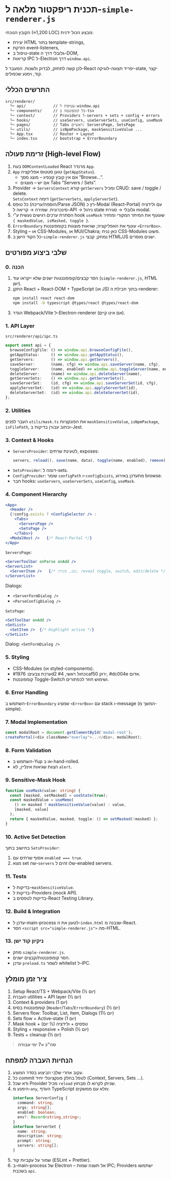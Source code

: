 # תכנית ריפקטור מלאה ל-`simple-renderer.js`

הקובץ הנוכחי (≈1,200 LOC) מבצע הכול ידנית:
- יצירת HTML בתור template-strings,
- הזרקת event-listeners,
- טיפול ב-state גלובלי דרך ה-DOM,
- קריאות IPC ל-Electron דרך `window.api`.

לכן קשה לתחזק, לבדוק ולשנות. המעבר ל-React יפריד תצוגה-לוגיקה-state, יקצר קוד, וימנע שכפולים.

## התרשים הכללי

```
src/renderer/
  └─ api/            // עטיפות ל-window.api
  └─ components/     // כל קומפוננטה ב-tsx
  └─ context/        // Providers ל-servers + sets + config + errors
  └─ hooks/          // useServers, useServerSets, useConfig, useMask
  └─ pages/          // Tabs ראשיים: ServersPage, SetsPage
  └─ utils/          // isNpmPackage, maskSensitiveValue ...
  └─ App.tsx         // Router + Layout
  └─ index.tsx       // bootstrap + ErrorBoundary
```

## זרימת פעולה (High-level Flow)

1. בעת `DOMContentLoaded` React מרנדר `App`.
2. `App` טוען סטטוס אפליקציה (`getAppStatus`).
   - אם אין קובץ קונפיג – מוצג מסך “Browse…”.
   - אם יש – מוצגים Tabs “Servers / Sets”.
3. Provider → `ServersContext` קורא `getServers` ומכיל CRUD: save / toggle / delete.  
   `SetsContext` דומה (`getServerSets`, `applyServerSet`).
4. כל טופס (הוספה/עריכה/Parse JSON) רץ כ-Modal (React-Portal) עם ולידציה סינכרונית. שמירה → קריאה ל-API → ניהול state גלובלי → סגירת modal.
5. הסתרת ערכים רגישים נעשית ע"י hook `useMask` שעוטף את המיתר המקורי ומחזיר `{ maskedValue, isMasked, toggle }`.
6. `ErrorBoundary` עוטף את האפליקציה; שגיאות מוצגות בקומפוננטת `<ErrorBox>`.
7. Styling – או CSS-Modules, או MUI/Chakra; כאן נניח CSS-Modules פשוט.
8. כל הקוד הישן ב-`simple-renderer.js` נמחק; קבצי HTML/JS ישנים מוסרים.

## שלבי ביצוע מפורטים

### 0. הכנה

1. הסר קבצים/קומפוננטות ישנים שלא ייקראו עוד (`simple-renderer.js`, HTML ישן).
2. התקן React + React-DOM + TypeScript (או JS) בתוך חבילת ה-renderer:
   ```bash
   npm install react react-dom
   npm install -D typescript @types/react @types/react-dom
   ```
3. הגדר Webpack/Vite ל-Electron-renderer (אם אינו קיים).

### 1. API Layer

`src/renderer/api/ipc.ts`
```ts
export const api = {
  browseConfigFile: () => window.api.browseConfigFile(),
  getAppStatus:     () => window.api.getAppStatus(),
  getServers:       () => window.api.getServers(),
  saveServer:       (name, cfg) => window.api.saveServer(name, cfg),
  toggleServer:     (name, enabled) => window.api.toggleServer(name, enabled),
  deleteServer:     (name) => window.api.deleteServer(name),
  getServerSets:    () => window.api.getServerSets(),
  saveServerSet:    (id, cfg) => window.api.saveServerSet(id, cfg),
  applyServerSet:   (id) => window.api.applyServerSet(id),
  deleteServerSet:  (id) => window.api.deleteServerSet(id),
};
```

### 2. Utilities

העבר לפנים `utils/mask.ts` את הפונקציות `maskSensitiveValue`, `isNpmPackage`, `isFilePath`, וכתוב עבורן בדיקות ב-Jest.

### 3. Context & Hooks

- `ServersProvider`: לטעינת שרתים, exposes:
  ```ts
  servers, reload(), save(name, data), toggle(name, enabled), remove(name)
  ```
- `SetsProvider`: דומה ל-sets.
- `ConfigProvider`: שומר `configPath` ו-`configExists`, מתעדכן באירוע browse.
- חבר hooks: `useServers`, `useServerSets`, `useConfig`, `useMask`.

### 4. Component Hierarchy

```jsx
<App>
  <Header />
  {!config.exists ? <ConfigSelector /> :
    <Tabs>
      <ServersPage />
      <SetsPage />
    </Tabs>}
  <ModalHost />   {/* React-Portal */}
</App>
```

`ServersPage`:
```jsx
<ServerToolbar onParse onAdd />
<ServerList>
  <ServerItem />   {/* שם, פקודה, reveal toggle, switch, edit/delete */}
</ServerList>
```
Dialogs:
- `<ServerFormDialog />`
- `<ParseConfigDialog />`

`SetsPage`:
```jsx
<SetToolbar onAdd />
<SetList>
  <SetItem />  {/* Highlight active */}
</SetList>
```
Dialog: `<SetFormDialog />`

### 5. Styling

- CSS-Modules (או styled-components).
- ערכת צבעים: #1976d2 כחול ראשי, #4caf50 ירוק, #dc004e אדום.
- קומפוננטת Toggle-Switch ושימוש חוזר לכפתורים.

### 6. Error Handling

השתמש ב-`ErrorBoundary` שמציג `<ErrorBox>` עם stack ו-message (המשך מ-simple).

### 7. Modal Implementation

```ts
const modalRoot = document.getElementById('modal-root');
createPortal(<div className="overlay">...</div>, modalRoot);
```

### 8. Form Validation

- השתמש ב-Yup או ב-hand-rolled.
- הצגת שגיאות אינליין, לא `alert`.

### 9. Sensitive-Mask Hook

```ts
function useMask(value: string) {
  const [masked, setMasked] = useState(true);
  const maskedValue = useMemo(
    () => masked ? maskSensitiveValue(value) : value,
    [masked, value]
  );
  return { maskedValue, masked, toggle: () => setMasked(!masked) };
}
```

### 10. Active Set Detection

בחישוב בתוך `SetsProvider`:
1. אסוף שרתים עם `enabled === true`.
2. מצא set שה-`servers` שלו זהים ל-enabled servers.

### 11. Tests

- בדיקות ל-`maskSensitiveValue`.
- בדיקות ל-Providers (mock API).
- בדיקות לטפסים ב-React Testing Library.

### 12. Build & Integration

- עדכן ל-main-process לטעון את ה-`index.html` שנבנה מ-React.
- הסר `<script src="simple-renderer.js">` מה-HTML.

### 13. ניקיון קוד ישן

- מחק `simple-renderer.js`.
- הסר קומפוננטות/קבצים ישנים.
- עדכן `preload.ts` לשמר whitelist ל-IPC.

## ציר זמן מומלץ

1. Setup React/TS + Webpack/Vite (½ יום)  
2. העברת utilities + API layer (½ יום)  
3. Context & providers (1 יום)  
4. קומפוננטות בסיס (`Header`/`Tabs`/`ErrorBoundary`) (½ יום)  
5. Servers flow: Toolbar, List, Item, Dialogs (1½ יום)  
6. Sets flow + Active-state (1 יום)  
7. Mask hook + טפסים + ולידציה (½ יום)  
8. Styling + responsive + Polish (½ יום)  
9. Tests + cleanup (½ יום)  
> **סה"כ ≈7 ימי עבודה**

## הנחיות העברה למפתח

1. עקוב אחרי שלבי הביצוע בסדר המוצע.
2. כל commit לטפל בחלק פונקציונלי יחיד (Context, Servers, Sets …).
3. ודא שכל Provider מכיל `reload` שניתן לקרוא לו מבחוץ.
4. הימנע מ-`any`, העדף TypeScript מלא עם ממשקים:
   ```ts
   interface ServerConfig {
     command: string;
     args: string[];
     enabled: boolean;
     env?: Record<string,string>;
   }
   interface ServerSet {
     name: string;
     description: string;
     prompt: string;
     servers: string[];
   }
   ```
5. שמור על עקביות קוד (ESLint + Prettier).
6. ב-main-process של Electron – אל תשנה שמות IPC; Providers ישתמשו בשכבת `api`.
